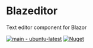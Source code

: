 # Blazeditor
Text editor component for Blazor

[![main - ubuntu-latest](https://github.com/aixasz/Blazeditor/workflows/ci-ubuntu-latest/badge.svg?branch=main)](https://github.com/aixasz/Blazeditor/actions?query=workflow%3Aci-ubuntu-latest)
[![Nuget](https://img.shields.io/nuget/v/Blazeditor.TinyMCE.svg)](https://www.nuget.org/packages/Blazeditor.TinyMCE)

